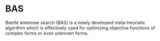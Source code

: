 # BAS
Beetle antennae search (BAS) is a newly developed meta-heuristic algorithm which is effectively used for optimizing objective functions of complex forms or even unknown forms. 
